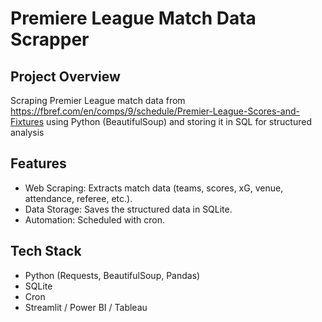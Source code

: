 # Premiere League Match Data Scrapper

## Project Overview
Scraping Premier League match data from https://fbref.com/en/comps/9/schedule/Premier-League-Scores-and-Fixtures using Python (BeautifulSoup) and storing it in SQL for structured analysis

## Features
- Web Scraping: Extracts match data (teams, scores, xG, venue, attendance, referee, etc.).
- Data Storage: Saves the structured data in SQLite.
- Automation: Scheduled with cron.

## Tech Stack
- Python (Requests, BeautifulSoup, Pandas)
- SQLite
- Cron
- Streamlit / Power BI / Tableau
